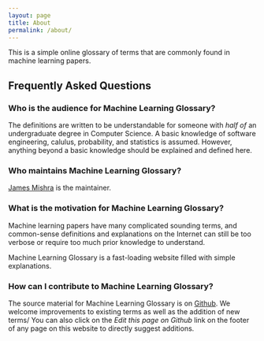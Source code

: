 ```yaml
---
layout: page
title: About
permalink: /about/
---
```


This is a simple online glossary of terms that are commonly found in machine
learning papers.

## Frequently Asked Questions

### Who is the audience for Machine Learning Glossary?

The definitions are written to be understandable for someone with *half of*
an undergraduate degree in Computer Science. A basic knowledge of software
engineering, calulus, probability, and statistics is assumed. However,
anything beyond a basic knowledge should be explained and defined here.

### Who maintains Machine Learning Glossary?

<a href="https://linkedin.com/in/jamesmishra">James Mishra</a> is the maintainer.

### What is the motivation for Machine Learning Glossary?

Machine learning papers have many complicated sounding terms, and common-sense
definitions and explanations on the Internet can still be too verbose
or require too much prior knowledge to understand.

Machine Learning Glossary is a fast-loading website filled with simple explanations.

### How can I contribute to Machine Learning Glossary?

The source material for Machine Learning Glossary is on
[Github](https://github.com/machine-learning-glossary/glossary). We welcome
improvements to existing terms as well as the addition of new terms/
You can also click on the *Edit this page on Github* link on the footer
of any page on this website to directly suggest additions.

